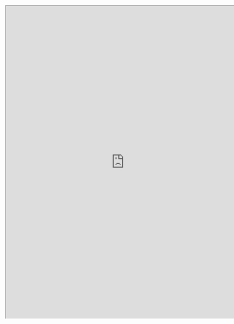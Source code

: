

<iframe src="https://nbviewer.jupyter.org/github/windmissing/programming_basics_for_ML/blob/master/jupyter/pandas/CreateData.ipynb" width="150%" height="1000"></iframe>